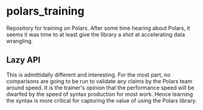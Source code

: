 # polars_training
Repository for training on Polars.  After some time hearing about Polars, it seems it was time to at least give the library a shot at accelerating data wrangling.

## Lazy API 
This is admittidally different and interesting. For the most part, no comparisons are going to be run to validate any claims by the Polars team around speed.  It is the trainer's opinion that the performance speed will be dwarfed by the speed of syntax production for most work.  Hence learning the syntax is more critical for capturing the value of using the Polars library. 
